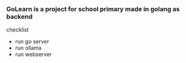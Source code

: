 ### GoLearn is a project for school primary made in golang as backend

checklist
- run go server
- run ollama
- run webserver